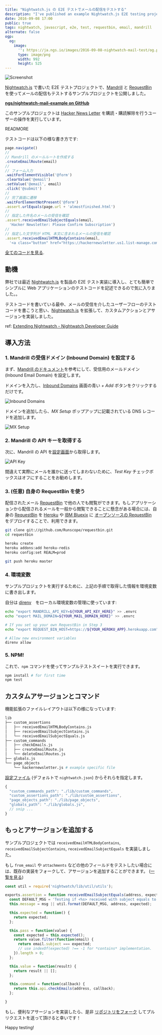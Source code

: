 ```yaml
---
title: "Nightwatch.js の E2E テストでメールの配信をテストする"
description: "I've published an example Nightwatch.js E2E testing project that contains Email delivery testing using Mandrill and RequestBin."
date: 2016-09-08 17:00
public: true
tags: nightwatch, javascript, e2e, test, requestbin, email, mandrill
alternate: false
ogp:
  og:
    image:
      '': https://ja.ngs.io/images/2016-09-08-nightwatch-mail-test/og.png
      type: image/png
      width: 992
      height: 525
---
```


![Screenshot](2016-09-08-nightwatch-mail-test/screen.gif)

[Nightwatch.js] で書いた E2E テストプロジェクトで、[Mandrill] と [RequestBin] を使ってメールの配信もテストするサンプルプロジェクトを公開しました。

**[ngs/nightwatch-mail-example on GitHub]**

このサンプルプロジェクトは [Hacker News Letter] を購読・購読解除を行うユーザーの操作を実行しています。

READMORE

テストコードは以下の様な書き方です:

```js
page.navigate()
//
// Mandrill のメールルートを作成する
.createEmailRoute(email)
//
// フォーム入力
.waitForElementVisible('@form')
.clearValue('@email')
.setValue('@email', email)
.click('@submit')
//
// 完了画面に遷移
.waitForElementNotPresent('@form')
.assert.urlEquals(page.url + 'almostfinished.html')
//
// 指定した件名のメールの受信を確認
.assert.receivedEmailSubjectEquals(email,
  'Hacker Newsletter: Please Confirm Subscription')
//
// 指定した文字列が HTML 本文に含まれるメールの受信を確認
.assert.receivedEmailHTMLBodyContains(email,
  '<a class="button" href="https://hackernewsletter.us1.list-manage.com/subscribe/confirm?u=')
```

[全てのコードを見る](https://github.com/ngs/nightwatch-mail-example/blob/master/tests/hackernewsletter.js).

## 動機

弊社では最近 [Nightwatch.js] を製品の E2E テスト実装に導入し、とても簡単でシンプルに Web アプリケーションのテストコードを記述できるので気に入りました。。

テストコードを書いている最中、メールの受信を介したユーザーフローのテストコードを書こうと思い、[Nightwatch.js] を拡張して、カスタムアクションとアサージョンを実装しました。

ref: [Extending Nightwatch - Nightwatch Developer Guide](http://nightwatchjs.org/guide#extending)

## 導入方法

### 1. Mandrill の受信ドメイン (Inbound Domain) を設定する

まず、[Mandrill のドキュメント]を参考にして、受信用のメールドメイン (Inbound Email Domain) を設定します。

ドメインを入力し、[Inbound Domains] 画面の青い _+ Add_ ボタンをクリックするだけです。

![Inbound Domains](2016-09-08-nightwatch-mail-test/inbound-domains.png)

ドメインを追加したら、_MX Setup_ ポップアップに記載されている DNS レコードを追加します。

![MX Setup](2016-09-08-nightwatch-mail-test/mx-setup.png)

### 2. Mandrill の API キーを取得する

次に、Mandrill の API を[設定画面]から取得します。

![API Key](2016-09-08-nightwatch-mail-test/api-key.png)

間違えて実際にメールを誰かに送ってしまわないために、_Test Key_ チェックボックスはオフにすることをお勧めします。

### 3. (任意) 自身の RequestBin を使う

配信されたメール [RequestBin] で他の人でも閲覧ができます。もしアプリケーションから配信されるメールを一般から閲覧できることに懸念がある場合には、自身の [RequestBin] を [Heroku] や [IBM Bluexix] に [オープンソースの RequestBin] をデプロイすることで、利用できます。

```sh
git clone git://github.com/Runscope/requestbin.git
cd requestbin

heroku create
heroku addons:add heroku-redis
heroku config:set REALM=prod

git push heroku master
```

### 4. 環境変数

サンプルプロジェクトを実行するために、上記の手順で取得した情報を環境変数に書き出します。

自分は [direnv]　をローカル環境変数の管理に使っています:

```sh
echo "export MANDRILL_API_KEY=${YOUR_API_KEY_HERE}" >> .envrc
echo "export MAIL_DOMAIN=${YOUR_MAIL_DOMAIN_HERE}" >> .envrc

# If you set up your own RequestBin in Step 3
echo "export REQUEST_BIN_HOST=https://${YOUR_HEROKU_APP}.herokuapp.com" >> .envrc

# Allow new environment variables
direnv allow
```

### 5. NPM!

これで、`npm` コマンドを使ってサンプルテストスイートを実行できます。

```sh
npm install # for first time
npm test
```

## カスタムアサージョンとコマンド

機能拡張のファイルレイアウトは以下の様になっています:

```sh
lib
├── custom_assertions
│   ├── receivedEmailHTMLBodyContains.js
│   ├── receivedEmailSubjectContains.js
│   └── receivedEmailSubjectEquals.js
├── custom_commands
│   ├── checkEmails.js
│   ├── createEmailRoute.js
│   └── deleteEmailRoutes.js
├── globals.js
└── page_objects
    └── hackernewsletter.js # example specific file
```


[設定ファイル] (デフォルトで `nightwatch.json`) からそれらを指定します。

```js
{
  "custom_commands_path": "./lib/custom_commands",
  "custom_assertions_path": "./lib/custom_assertions",
  "page_objects_path": "./lib/page_objects",
  "globals_path": "./lib/globals.js",
  // snip ...
}
```

## もっとアサージョンを追加する

サンプルプロジェクトでは `receivedEmailHTMLBodyContains`, `receivedEmailSubjectContains`, `receivedEmailSubjectEquals` を実装しました。

もし `from_email` や `attachments` などの他のフィールドをテストしたい場合には、既存の実装をフォークして、アサージョンを追加することができます。 ([一覧を見る])

```js
const util = require('nightwatch/lib/util/utils');

exports.assertion = function receivedEmailSubjectEquals(address, expected, msg) {
  const DEFAULT_MSG = 'Testing if <%s> received with subject equals to "%s".';
  this.message = msg || util.format(DEFAULT_MSG, address, expected);

  this.expected = function() {
    return expected;
  };

  this.pass = function(value) {
    const expected = this.expected();
    return value.filter(function(email) {
      return email.subject === expected;
      // use indexOf(expected) !== -1 for *contains* implementation.
    }).length > 0;
  };

  this.value = function(result) {
    return result || [];
  };

  this.command = function(callback) {
    return this.api.checkEmails(address, callback);
  };

}
```

もし、便利なアサージョンを実装したら、是非 [リポジトリをフォーク] してプルリクエストを送って頂けると幸いです！

Happy testing!

[Nightwatch.js]: http://nightwatchjs.org/
[ngs/nightwatch-mail-example on GitHub]: https://github.com/ngs/nightwatch-mail-example
[Hacker News Letter]: http://www.hackernewsletter.com/
[Mandrill]: https://mandrillapp.com/
[RequestBin]: http://requestb.in/
[Mandrill のドキュメント]: https://mandrill.zendesk.com/hc/en-us/articles/205583197-Inbound-Email-Processing-Overview#set-up-an-inbound-domain
[Inbound Domains]: https://mandrillapp.com/inbound
[設定画面]: https://mandrillapp.com/settings/index
[Heroku]: https://www.heroku.com/
[IBM Bluexix]: http://www.ibm.com/cloud-computing/bluemix/
[オープンソースの RequestBin]: https://github.com/Runscope/requestbin
[direnv]: http://direnv.net/
[設定ファイル]: http://nightwatchjs.org/guide#settings-file
[一覧を見る]: https://mandrill.zendesk.com/hc/en-us/articles/205583197-Inbound-Email-Processing-Overview#inbound-events-format
[リポジトリをフォーク]: https://github.com/ngs/nightwatch-mail-example/fork
